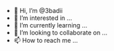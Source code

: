 - 👋 Hi, I’m @3badii
- 👀 I’m interested in ...
- 🌱 I’m currently learning ...
- 💞️ I’m looking to collaborate on ...
- 📫 How to reach me ...

<!---
3badii/3badii is a ✨ special ✨ repository because its `README.md` (this file) appears on your GitHub profile.
You can click the Preview link to take a look at your changes.
--->
